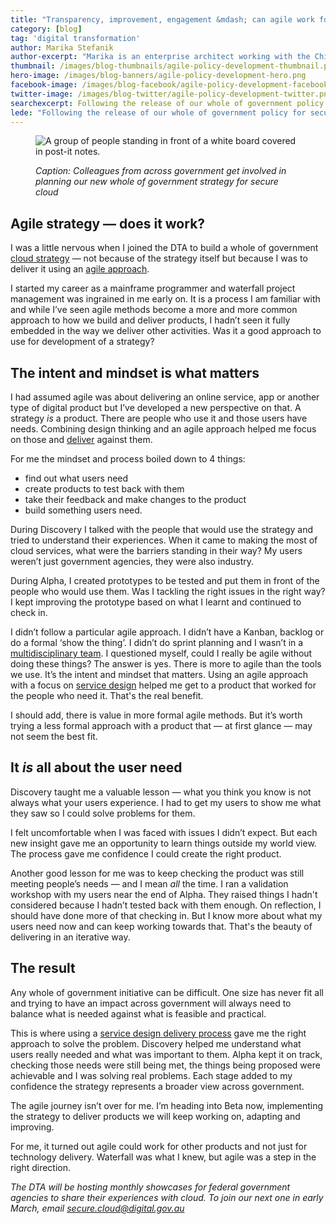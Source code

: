 ```yaml
---
title: "Transparency, improvement, engagement &mdash; can agile work for policy?"
category: [blog]
tag: 'digital transformation'
author: Marika Stefanik
author-excerpt: "Marika is an enterprise architect working with the Chief Technology Officer Group at the DTA."
thumbnail: /images/blog-thumbnails/agile-policy-development-thumbnail.png
hero-image: /images/blog-banners/agile-policy-development-hero.png
facebook-image: /images/blog-facebook/agile-policy-development-facebook.png
twitter-image: /images/blog-twitter/agile-policy-development-twitter.png
searchexcerpt: Following the release of our whole of government policy for secure cloud, we look at how it was developed. And whether policy design can be iterative.
lede: "Following the release of our whole of government policy for secure cloud, we look at how it was developed. And whether policy design can be iterative."
---
```

<figure>
  <img src="{{ site.url }}{{ site.baseurl }}{{ page.hero-image }}" alt="A group of people standing in front of a white board covered in post-it notes.">
  <figcaption>
    <p><em>Caption: Colleagues from across government get involved in planning our new whole of government strategy for secure cloud</em></p>
  </figcaption>
</figure>

## Agile strategy &mdash; does it work?

I was a little nervous when I joined the DTA to build a whole of government [cloud strategy](/news/new-strategy-for-cloud/) &mdash; not because of the strategy itself but because I was to deliver it using an [agile approach](/standard/3-agile-and-user-centred/).

I started my career as a mainframe programmer and waterfall project management was ingrained in me early on. It is a process I am familiar with and while I’ve seen agile methods become a more and more common approach to how we build and deliver products, I hadn’t seen it fully embedded in the way we deliver other activities. Was it a good approach to use for development of a strategy?

## The intent and mindset is what matters

I had assumed agile was about delivering an online service, app or another type of digital product but I’ve developed a new perspective on that. A strategy *is* a product. There are people who use it and those users have needs. Combining design thinking and an agile approach helped me focus on those and [deliver](/standard/service-design-and-delivery-process/) against them.

For me the mindset and process boiled down to 4 things:
- find out what users need
- create products to test back with them
- take their feedback and make changes to the product
- build something users need.

During Discovery I talked with the people that would use the strategy and tried to understand their experiences. When it came to making the most of cloud services, what were the barriers standing in their way? My users weren’t just government agencies, they were also industry.

During Alpha, I created prototypes to be tested and put them in front of the people who would use them. Was I tackling the right issues in the right way? I kept improving the prototype based on what I learnt and continued to check in.

I didn’t follow a particular agile approach. I didn’t have a Kanban, backlog or do a formal ‘show the thing’. I didn’t do sprint planning and I wasn’t in a [multidisciplinary team](/standard/2-multidisciplinary-team/). I questioned myself, could I really be agile without doing these things? The answer is yes. There is more to agile than the tools we use. It’s the intent and mindset that matters. Using an agile approach with a focus on [service design](/standard/service-design-and-delivery-process/discovery/) helped me get to a product that worked for the people who need it. That's the real benefit.

I should add, there is value in more formal agile methods. But it’s worth trying a less formal approach with a product that &mdash; at first glance &mdash; may not seem the best fit.

## It *is* all about the user need

Discovery taught me a valuable lesson &mdash; what you think you know is not always what your users experience. I had to get my users to show me what they saw so I could solve problems for them.

I felt uncomfortable when I was faced with issues I didn’t expect. But each new insight gave me an opportunity to learn things outside my world view. The process gave me confidence I could create the right product.  

Another good lesson for me was to keep checking the product was still meeting people’s needs &mdash; and I mean *all* the time. I ran a validation workshop with my users near the end of Alpha. They raised things I hadn't considered because I hadn’t tested back with them enough. On reflection, I should have done more of that checking in. But I know more about what my users need now and can keep working towards that. That's the beauty of delivering in an iterative way.

## The result

Any whole of government initiative can be difficult. One size has never fit all and trying to have an impact across government will always need to balance what is needed against what is feasible and practical.   

This is where using a [service design delivery process](/standard/service-design-and-delivery-process/) gave me the right approach to solve the problem. Discovery helped me understand what users really needed and what was important to them. Alpha kept it on track, checking those needs were still being met, the things being proposed were achievable and I was solving real problems. Each stage added to my confidence the strategy represents a broader view across government.

The agile journey isn’t over for me. I’m heading into Beta now, implementing the strategy to deliver products we will keep working on, adapting and improving.

For me, it turned out agile could work for other products and not just for technology delivery. Waterfall was what I knew, but agile was a step in the right direction.

*The DTA will be hosting monthly showcases for federal government agencies to share their experiences with cloud. To join our next one in early March, email [secure.cloud@digital.gov.au](mailto:secure.cloud@digital.gov.au)*
